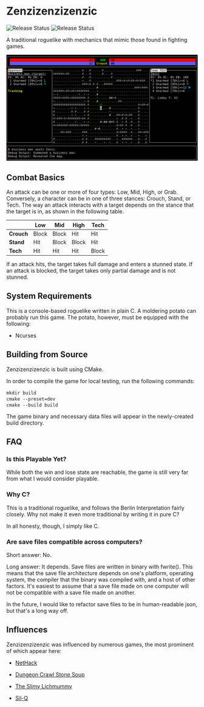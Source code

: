 # Zenzizenzizenzic

![Release Status](https://github.com/NullCGT/Zenzizenzizenzic-RL/actions/workflows/cmake-single-platform.yml/badge.svg)
![Release Status](https://github.com/NullCGT/Zenzizenzizenzic-RL/actions/workflows/release.yml/badge.svg?branch=main)

A traditional roguelike with mechanics that mimic those found in fighting games.

![Screenshot](/img/screenshot.png)

## Combat Basics

An attack can be one or more of four types: Low, Mid, High, or Grab. Conversely, a character can be in one of three stances: Crouch, Stand, or Tech. The way an attack interacts with a target depends on the stance that the target is in, as shown in the following table.

|          | Low   | Mid   | High  | Tech  |
|----------|-------|-------|-------|-------|
|**Crouch**| Block | Block | Hit   | Hit   |
|**Stand**| Hit   | Block | Block | Hit   |
|**Tech** | Hit   | Hit   | Hit   | Block |

If an attack hits, the target takes full damage and enters a stunned state. If an attack is blocked, the target takes only partial damage and is not stunned.

## System Requirements

This is a console-based roguelike written in plain C. A moldering potato can probably run this game. The potato, however, must be equipped with the following:

- Ncurses

## Building from Source
Zenzizenzizenzic is built using CMake.

In order to compile the game for local testing, run the following commands:
```
mkdir build
cmake --preset=dev
cmake --build build
```
The game binary and necessary data files will appear in the newly-created build
directory.

## FAQ

### Is this Playable Yet?

While both the win and lose state are reachable, the game is still very far from what
I would consider playable.

### Why C?

This is a traditional roguelike, and follows the Berlin Interpretation
fairly closely. Why not make it even more traditional by writing it in pure C?

In all honesty, though, I simply like C.

### Are save files compatible across computers?

Short answer: No.

Long answer: It depends. Save files are written in binary with fwrite(). 
This means that the save file architecture depends on one's platform,
operating system, the compiler that the binary was compiled with, and a host
of other factors. It's easiest to assume that a save file made on one computer
will not be compatible with a save file made on another.

In the future, I would like to refactor save files to be in human-readable
json, but that's a long way off.

## Influences

Zenzizenzizenzic was influenced by numerous games, the most prominent of which appear here:

* [NetHack](https://github.com/nethack/nethack)

* [Dungeon Crawl Stone Soup](https://github.com/crawl/crawl)

* [The Slimy Lichmummy](http://www.happyponyland.net/the-slimy-lichmummy)

* [Sil-Q](https://github.com/sil-quirk/sil-q)

